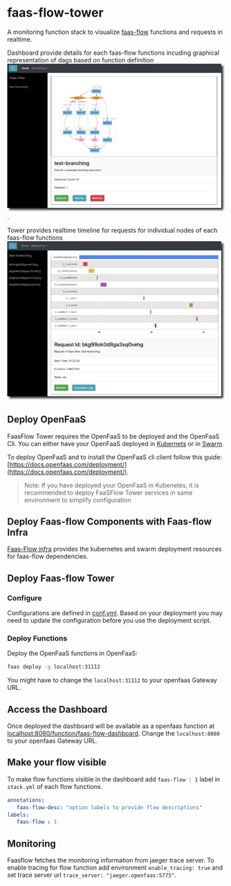 # faas-flow-tower

A monitoring function stack to visualize
[faas-flow](https://github.com/s8sg/faas-flow) functions and requests in
realtime.

Dashboard provide details for each faas-flow functions incuding graphical
representation of dags based on function definition
![alt dashboard](doc/dashboard.png).

Tower provides realtime timeline for requests for individual nodes of each
faas-flow functions ![alt dashboard](doc/monitoring.png)

## Deploy OpenFaaS

FaasFlow Tower requires the OpenFaaS to be deployed and the OpenFaaS Cli. You
can either have your OpenFaaS deployed in [Kubernets](https://kubernetes.io) or
in [Swarm](https://docs.docker.com/engine/swarm/).

To deploy OpenFaaS and to
install the OpenFaaS cli client follow this guide:
[https://docs.openfaas.com/deployment/](https://docs.openfaas.com/deployment/).

> Note: If you have deployed your OpenFaaS in Kubenetes, it is recommended to
> deploy FaaSFlow Tower services in same environment to simplify configuration

## Deploy Faas-flow Components with Faas-flow Infra

[Faas-Flow infra](https://github.com/s8sg/faas-flow-infra) provides the
kubernetes and swarm deployment resources for faas-flow dependencies.

## Deploy Faas-flow Tower

### Configure

Configurations are defined in [conf.yml](conf.yml). Based on your deployment you
may need to update the configuration before you use the deployment script.

### Deploy Functions

Deploy the OpenFaaS functions in OpenFaaS:

```sh
faas deploy -g localhost:31112
```

You might have to change the `localhost:31112` to your openfaas Gateway URL.

## Access the Dashboard

Once deployed the dashboard will be available as a openfaas function at
[localhost:8080/function/faas-flow-dashboard](localhost:8080/function/faas-flow-dashboard).
Change the `localhost:8080` to your openfaas Gateway URL.

## Make your flow visible

To make flow functions visible in the dashboard add `faas-flow : 1` label in
`stack.yml` of each flow functions.

```yaml
annotations:
   faas-flow-desc: "option labels to provide flow descriptions"
labels:
   faas-flow : 1
```

## Monitoring

Faasflow fetches the monitoring information from jaeger trace server. To enable
tracing for flow function add environment `enable_tracing: true` and set trace
server url `trace_server: "jaeger.openfaas:5775"`.
